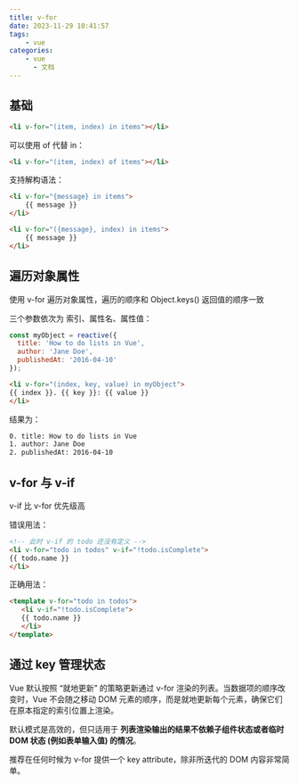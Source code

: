 ```yaml
---
title: v-for
date: 2023-11-29 10:41:57
tags: 
    - vue
categories:
    - vue
      - 文档
---
```


## 基础

``` html
<li v-for="(item, index) in items"></li>
```

可以使用 of 代替 in：

``` html
<li v-for="(item, index) of items"></li>
```

支持解构语法：

``` html
<li v-for="{message} in items">
    {{ message }}
</li>

<li v-for="({message}, index) in items">
    {{ message }}
</li>
```

## 遍历对象属性

使用 v-for 遍历对象属性，遍历的顺序和 Object.keys() 返回值的顺序一致

三个参数依次为 索引、属性名、属性值：

``` js
const myObject = reactive({
  title: 'How to do lists in Vue',
  author: 'Jane Doe',
  publishedAt: '2016-04-10'
});
```

``` html
<li v-for="(index, key, value) in myObject">
{{ index }}. {{ key }}: {{ value }}
</li>
```

结果为：

``` txt
0. title: How to do lists in Vue
1. author: Jane Doe
2. publishedAt: 2016-04-10
```

## v-for 与 v-if

v-if 比 v-for 优先级高

错误用法：

``` html
<!-- 此时 v-if 的 todo 还没有定义 -->
<li v-for="todo in todos" v-if="!todo.isComplete">
{{ todo.name }}
</li>
```

正确用法：

``` html
<template v-for="todo in todos">
   <li v-if="!todo.isComplete">
   {{ todo.name }}
   </li>
</template>
```

## 通过 key 管理状态

Vue 默认按照 “就地更新” 的策略更新通过 v-for 渲染的列表。当数据项的顺序改变时，Vue 不会随之移动 DOM 元素的顺序，而是就地更新每个元素，确保它们在原本指定的索引位置上渲染。

默认模式是高效的，但只适用于 **列表渲染输出的结果不依赖子组件状态或者临时 DOM 状态 (例如表单输入值) 的情况**。

推荐在任何时候为 v-for 提供一个 key attribute，除非所迭代的 DOM 内容非常简单。
